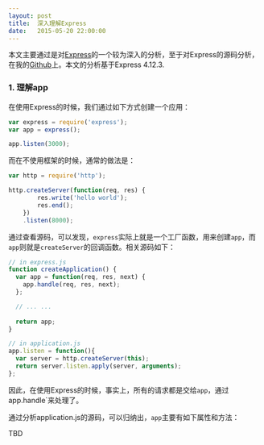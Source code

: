 ```yaml
---
layout: post
title:  深入理解Express
date:   2015-05-20 22:00:00
---
```


本文主要通过是对[Express](http://expressjs.com/)的一个较为深入的分析，至于对Express的源码分析，在我的[Github](https://github.com/syaning/understanding-express)上。本文的分析基于Express 4.12.3.

### 1. 理解app

在使用Express的时候，我们通过如下方式创建一个应用：

```javascript
var express = require('express');
var app = express();

app.listen(3000);
```

而在不使用框架的时候，通常的做法是：

```javascript
var http = require('http');

http.createServer(function(req, res) {
        res.write('hello world');
        res.end();
    })
    .listen(8000);
```

通过查看源码，可以发现，`express`实际上就是一个工厂函数，用来创建`app`，而`app`则就是`createServer`的回调函数。相关源码如下：

```javascript
// in express.js
function createApplication() {
  var app = function(req, res, next) {
    app.handle(req, res, next);
  };

  // ... ...
  
  return app;
}

// in application.js
app.listen = function(){
  var server = http.createServer(this);
  return server.listen.apply(server, arguments);
};
```

因此，在使用Express的时候，事实上，所有的请求都是交给`app`，通过app.handle`来处理了。

通过分析application.js的源码，可以归纳出，`app`主要有如下属性和方法：

TBD